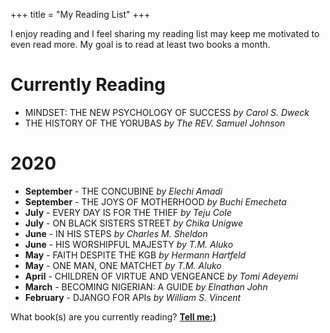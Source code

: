 +++
title = "My Reading List"
+++

I enjoy reading and I feel sharing my reading list may keep me motivated to even read more. My goal is to read at least
two books a month.
# Currently Reading
- MINDSET: THE NEW PSYCHOLOGY OF SUCCESS *by Carol S. Dweck*
- THE HISTORY OF THE YORUBAS *by The REV. Samuel Johnson*

# 2020
- **September** - THE CONCUBINE *by Elechi Amadi*
- **September** - THE JOYS OF MOTHERHOOD *by Buchi Emecheta*
- **July** - EVERY DAY IS FOR THE THIEF *by Teju Cole*
- **July** - ON BLACK SISTERS STREET *by Chika Unigwe*
- **June** - IN HIS STEPS *by Charles M. Sheldon*
- **June** - HIS WORSHIPFUL MAJESTY *by T.M. Aluko*
- **May** - FAITH DESPITE THE KGB *by Hermann Hartfeld*
- **May** - ONE MAN, ONE MATCHET *by T.M. Aluko*
- **April** - CHILDREN OF VIRTUE AND VENGEANCE *by Tomi Adeyemi*
- **March** - BECOMING NIGERIAN: A GUIDE *by Elnathan John*
- **February** - DJANGO FOR APIs *by William S. Vincent*

What book(s) are you currently reading? [**Tell me:)**](https://twitter.com/toluwalemi)
